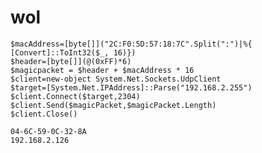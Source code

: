 # wol



    $macAddress=[byte[]]("2C:F0:5D:57:18:7C".Split(":")|%{ [Convert]::ToInt32($_, 16)})
    $header=[byte[]](@(0xFF)*6)
    $magicpacket = $header + $macAddress * 16 
    $client=new-object System.Net.Sockets.UdpClient
    $target=[System.Net.IPAddress]::Parse("192.168.2.255") 
    $client.Connect($target,2304)
    $client.Send($magicPacket,$magicPacket.Length)
    $client.Close() 

    04-6C-59-0C-32-8A
    192.168.2.126


    
